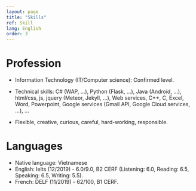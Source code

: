 ```yaml
---
layout: page
title: "Skills"
ref: Skill
lang: English
order: 3
---
```

# Profession
* Information Technology (IT/Computer science): Confirmed level.
+ Technical skills: C# (WAP, ...), Python (Flask, ...), Java (Android, ...), html/css, js, jquery (Meteor, Jekyll, ...), Web services, C++, C, Excel, Word, Powerpoint, Google services (Gmail API, Google Cloud services, ...), ...  
* Flexible, creative, curious, careful, hard-working, responsible.

# Languages
* Native language: Vietnamese
* English: Ielts (12/2019) - 6.0/9.0, B2 CERF (Listening: 6.0, Reading: 6.5, Speaking: 6.5, Writing: 5.5).
* French: DELF (11/2019) - 62/100, B1 CERF.


